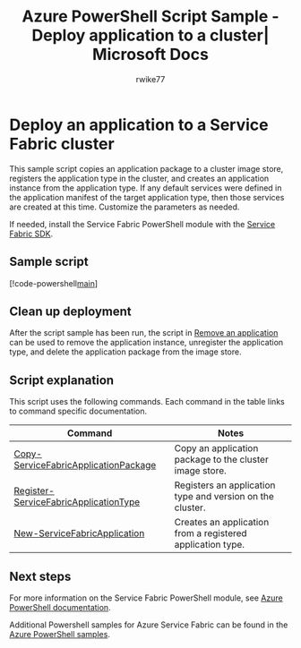 ﻿---
title: Azure PowerShell Script Sample - Deploy application to a cluster| Microsoft Docs
description: Azure PowerShell Script Sample - Deploy an application to a Service Fabric cluster.
services: service-fabric
documentationcenter: 
author: rwike77
manager: timlt
editor: 
tags: azure-service-management

ms.assetid: 
ms.service: service-fabric
ms.workload: multiple
ms.devlang: na
ms.topic: article
ms.date: 06/20/2017
ms.author: ryanwi
ms.custom: mvc
---

# Deploy an application to a Service Fabric cluster

This sample script copies an application package to a cluster image store, registers the application type in the cluster, and creates an application instance from the application type.  If any default services were defined in the application manifest of the target application type, then those services are created at this time. Customize the parameters as needed. 

If needed, install the Service Fabric PowerShell module with the [Service Fabric SDK](../service-fabric-get-started.md). 

## Sample script

[!code-powershell[main](../../../powershell_scripts/service-fabric/deploy-application/deploy-application.ps1 "Deploy an application to a cluster")]

## Clean up deployment 

After the script sample has been run, the script in [Remove an application](service-fabric-powershell-remove-application.md) can be used to remove the application instance, unregister the application type, and delete the application package from the image store.

## Script explanation

This script uses the following commands. Each command in the table links to command specific documentation.

| Command | Notes |
|---|---|
| [Copy-ServiceFabricApplicationPackage](/powershell/module/servicefabric/copy-servicefabricapplicationpackage?view=azureservicefabricps) | Copy an application package to the cluster image store.  |
|[Register-ServiceFabricApplicationType](/powershell/module/servicefabric/register-servicefabricapplicationtype?view=azureservicefabricps)| Registers an application type and version on the cluster. |
|[New-ServiceFabricApplication](/powershell/module/servicefabric/new-servicefabricapplication?view=azureservicefabricps)| Creates an application from a registered application type. |

## Next steps

For more information on the Service Fabric PowerShell module, see [Azure PowerShell documentation](/powershell/azure/service-fabric/?view=azureservicefabricps).

Additional Powershell samples for Azure Service Fabric can be found in the [Azure PowerShell samples](../service-fabric-powershell-samples.md).
